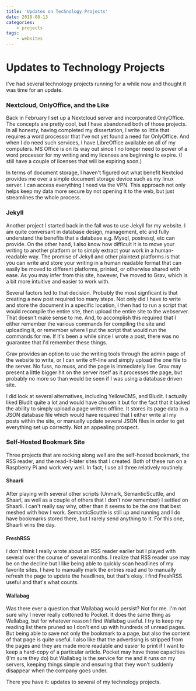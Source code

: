 ```yaml
---
title: 'Updates on Technology Projects'
date: 2018-08-13
categories:
    - projects
tags:
    - websites
---
```

# Updates to Technology Projects

I've had several technology projects running for a while now and thought it was time for an update.

### Nextcloud, OnlyOffice, and the Like
Back in February I set up a Nextcloud server and incorporated OnlyOffice.  The concepts are pretty cool, but I have abandoned both of those projects.  In all honesty, having completed my dissertation, I write so little that requires a word processor that I've not yet found a need for OnlyOffice. And when I do need such <!-- more -->services, I have LibreOffice available on all of my computers.  MS Office is on its way out since I no longer need to power of a word processor for my writing and my licenses are beginning to expire. (I still have a couple of licenses that will be expiring soon.)

In terms of document storage, I haven't figured out what benefit Nextclod provides me over a simple document storage device such as my linux server.  I can access everything I need via the VPN.  This approach not only helps keep my data more secure by not opening it to the web, but just streamlines the whole process.

### Jekyll
Another project I started back in the fall was to use Jekyll for my website.  I am quite conversant in database design, management, etc and fully understand the benefits that a database e.g.  Mysql, postresql, etc can provide.  On the other hand, I also know how difficult it is to move your writing to another platform or to simply extract your work in a human-readable way.  The promise of Jekyll and other plaintext platforms is that you can write and store your writing in a human readable format that can easily be moved to different platforms, printed, or otherwise shared with ease. As you may infer from this site, however, I've moved to Grav, which is a bit more intuitive and easier to work with.  

Several factors led to that decision.  Probably the most signficant is that creating a new post required too many steps.  Not only did I have to write and store the document in a specific location, I then had to run a script that would recompile the entire site, then upload the entire site to the webserver.  That doesn't make sense to me. And, to accomplish this required that I either remember the various commands for compiling the site and uploading it, or remember where I put the script that would run the commands for me.  If it's been a while since I wrote a post, there was no guarantee that I'd remember these things. 

Grav provides an option to use the writing tools through the admin page of the website to write, or I can write off-line and simply upload the one file to the server.  No fuss, no muss, and the page is immediately live.  Grav may present a little bigger hit on the server itself as it processes the page, but probably no more so than would be seen if I was using a database driven site.

I did look at several alternatives, including YellowCMS, and Bludit.  I actually liked Bludit quite a lot and would have chosen it but for the fact that it lacked the ability to simply upload a page written offline.  It stores its page data in a JSON database file which would have required that I either write all my posts within the site, or manually update several JSON files in order to get everything set up correctly.  Not an appealing prospect.

### Self-Hosted Bookmark Site
Three projects that are rocking along well are the self-hosted bookmark, the RSS reader, and the read-it-later sites that I created.  Both of these run on a Raspberry Pi and work very well. In fact, I use all three relatively routinely.
#### Shaarli
After playing with several other scripts (Unmark, SemanticScuttle, and Shaarl, as well as a couple of others that I don't now remember) I settled on Shaarli.  I can't really say why, other than it seems to be the one that best meshed with how I work.  SemanticScuttle is still up and running and I do have bookmarks stored there, but I rarely send anything to it.  For this one, Shaarli wins the day.
#### FreshRSS
I don't think I really wrote about an RSS reader earlier but I played with several over the course of several months.  I realize that RSS reader use may be on the decline but I like being able to quickly scan headlines of my favorite sites.  I have to manually mark the entries read and to manually refresh the page to update the headlines, but that's okay.  I find FreshRSS useful and that's what counts.
#### Wallabag
Was there ever a question that Wallabag would persist? Not for me.  I'm not sure why I never really cottoned to Pocket.  It does the same thing as Wallabag, but for whatever reason I find Wallabag useful.  I try to keep my reading list there pruned so I don't end up with hundreds of unread pages.  But being able to save not only the bookmark to a page, but also the content of that page is quite useful.  I also like that the advertising is stripped from the pages and they are made more readable and easier to print if  I want to keep a hard-copy of a particular article.  Pocket may have those capacities (I'm sure they do) but Wallabag is the service for me and it runs on my servers, keeping things simple and ensuring that they won't suddenly disappear when the company goes under.


There you have it: updates to several of my technology projects.
